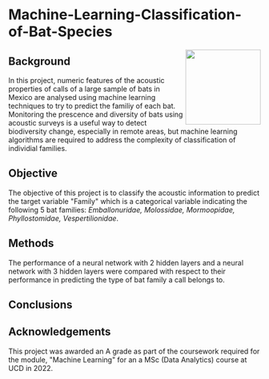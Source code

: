 # Machine-Learning-Classification-of-Bat-Species

<img align="right" height=150 src="https://user-images.githubusercontent.com/29300100/196709192-fd2362ec-8d9c-4ebf-a4bd-c7ddd2b3e4b2.png">


## Background

In this project, numeric features of the acoustic properties of calls of a large sample of bats in Mexico are analysed using machine learning techniques to try to predict the familiy of each bat.  Monitoring the prescence and diversity of bats using acoustic surveys is a useful way to detect biodiversity change, especially in remote areas, but machine learning algorithms are required to address the complexity of classification of individial families.

## Objective
The objective of this project is to classify the acoustic information to predict the target variable "Family" which is a categorical variable indicating the following 5 bat families: _Emballonuridae, Molossidae, Mormoopidae, Phyllostomidae, Vespertilionidae_.  

## Methods
The performance of a neural network with 2 hidden layers and a neural network with 3 hidden layers were compared with respect to their performance in predicting the type of bat family a call belongs to. 

## Conclusions

## Acknowledgements
This project was awarded an A grade as part of the coursework required for the module, "Machine Learning" for an a MSc (Data Analytics) course at UCD in 2022. 
